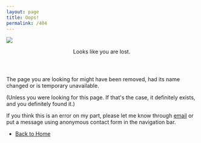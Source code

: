 ```yaml
---
layout: page
title: Oops!
permalink: /404
---
```

<!-- Banner -->
<span class="image fit"><img class="inversion" src="https://paramrathour.github.io/website-assets/404-error.png"></span>
  <section id="banner">
    <div class="content">
      <header>
        <p>Looks like you are lost.</p>
      </header>
      <p>The page you are looking for might have been removed, had its name changed or is temporary unavailable.</p>
      <p>(Unless you were looking for this page. If that's the case, it definitely exists, and you definitely found it.)</p>
      <p>If you think this is an error on my part, please let me know through <a href="mailto:{{ site.email }}">email</a> or put a message using anonymous contact form in the navigation bar.</p>
      <ul class="actions">
        <li><a href="/" class="button big special">Back to Home</a></li>
      </ul>
    </div>
  </section>